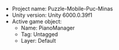 <!-- UNITY CODE ASSIST INSTRUCTIONS START -->
- Project name: Puzzle-Mobile-Puc-Minas
- Unity version: Unity 6000.0.39f1
- Active game object:
  - Name: PianoManager
  - Tag: Untagged
  - Layer: Default
<!-- UNITY CODE ASSIST INSTRUCTIONS END -->